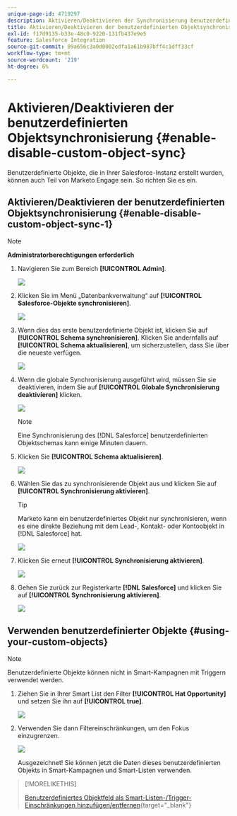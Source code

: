 ```yaml
---
unique-page-id: 4719297
description: Aktivieren/Deaktivieren der Synchronisierung benutzerdefinierter Objekte - Marketo-Dokumente - Produktdokumentation
title: Aktivieren/Deaktivieren der benutzerdefinierten Objektsynchronisierung
exl-id: f17d9135-b33e-48c0-9220-131fb437e9e5
feature: Salesforce Integration
source-git-commit: 09a656c3a0d0002edfa1a61b987bff4c1dff33cf
workflow-type: tm+mt
source-wordcount: '219'
ht-degree: 6%

---
```


# Aktivieren/Deaktivieren der benutzerdefinierten Objektsynchronisierung {#enable-disable-custom-object-sync}

Benutzerdefinierte Objekte, die in Ihrer Salesforce-Instanz erstellt wurden, können auch Teil von Marketo Engage sein. So richten Sie es ein.

## Aktivieren/Deaktivieren der benutzerdefinierten Objektsynchronisierung {#enable-disable-custom-object-sync-1}

>[!NOTE]
>
>**Administratorberechtigungen erforderlich**

1. Navigieren Sie zum Bereich **[!UICONTROL Admin]**.

   ![](assets/enable-disable-custom-object-sync-1.png)

1. Klicken Sie im Menü „Datenbankverwaltung“ auf **[!UICONTROL Salesforce-Objekte synchronisieren]**.

   ![](assets/enable-disable-custom-object-sync-2.png)

1. Wenn dies das erste benutzerdefinierte Objekt ist, klicken Sie auf **[!UICONTROL Schema synchronisieren]**. Klicken Sie andernfalls auf **[!UICONTROL Schema aktualisieren]**, um sicherzustellen, dass Sie über die neueste verfügen.

   ![](assets/enable-disable-custom-object-sync-3.png)

1. Wenn die globale Synchronisierung ausgeführt wird, müssen Sie sie deaktivieren, indem Sie auf **[!UICONTROL Globale Synchronisierung deaktivieren]** klicken.

   ![](assets/image2014-12-10-10-3a14-3a54.png)

   >[!NOTE]
   >
   >Eine Synchronisierung des [!DNL Salesforce] benutzerdefinierten Objektschemas kann einige Minuten dauern.

1. Klicken Sie **[!UICONTROL Schema aktualisieren]**.

   ![](assets/image2014-12-10-10-3a15-3a7.png)

1. Wählen Sie das zu synchronisierende Objekt aus und klicken Sie auf **[!UICONTROL Synchronisierung aktivieren]**.

   >[!TIP]
   >
   >Marketo kann ein benutzerdefiniertes Objekt nur synchronisieren, wenn es eine direkte Beziehung mit dem Lead-, Kontakt- oder Kontoobjekt in [!DNL Salesforce] hat.

   ![](assets/image2014-12-10-10-3a15-3a30.png)

1. Klicken Sie erneut **[!UICONTROL Synchronisierung aktivieren]**.

   ![](assets/image2014-12-10-10-3a15-3a40.png)

1. Gehen Sie zurück zur Registerkarte **[!DNL Salesforce]** und klicken Sie auf **[!UICONTROL Synchronisierung aktivieren]**.

   ![](assets/image2014-12-10-10-3a15-3a49.png)

## Verwenden benutzerdefinierter Objekte {#using-your-custom-objects}

>[!NOTE]
>
>Benutzerdefinierte Objekte können nicht in Smart-Kampagnen mit Triggern verwendet werden.

1. Ziehen Sie in Ihrer Smart List den Filter **[!UICONTROL Hat Opportunity]** und setzen Sie ihn auf **[!UICONTROL true]**.

   ![](assets/image2015-8-26-9-3a39-3a28.png)

1. Verwenden Sie dann Filtereinschränkungen, um den Fokus einzugrenzen.

   ![](assets/image2015-8-24-14-3a18-3a53.png)

   Ausgezeichnet! Sie können jetzt die Daten dieses benutzerdefinierten Objekts in Smart-Kampagnen und Smart-Listen verwenden.

>[!MORELIKETHIS]
>
>[Benutzerdefiniertes Objektfeld als Smart-Listen-/Trigger-Einschränkungen hinzufügen/entfernen](/help/marketo/product-docs/crm-sync/salesforce-sync/setup/optional-steps/add-remove-custom-object-field-as-smart-list-trigger-constraints.md){target="_blank"}
